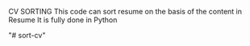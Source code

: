 CV SORTING
This code can sort resume on the basis of the content in Resume
It is fully done in Python





"# sort-cv" 

